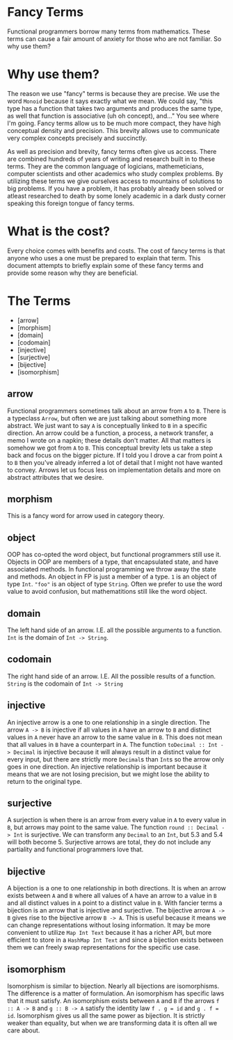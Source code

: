 # Fancy Terms
Functional programmers borrow many terms from mathematics. These terms can cause a fair amount of anxiety for those who are not familiar. So why use them?

# Why use them?
The reason we use "fancy" terms is because they are precise. We use the word `Monoid` because it says exactly what we mean. We could say, "this type has a function that takes two arguments and produces the same type, as well that function is associative (uh oh concept), and..." You see where I'm going. Fancy terms allow us to be much more compact, they have high conceptual density and precision. This brevity allows use to communicate very complex concepts precisely and succinctly.

As well as precision and brevity, fancy terms often give us access. There are combined hundreds of years of writing and research built in to these terms. They are the common language of logicians, mathemeticians, computer scientists and other academics who study complex problems. By utilizing these terms we give ourselves access to mountains of solutions to big problems. If you have a problem, it has probably already been solved or atleast researched to death by some lonely academic in a dark dusty corner speaking this foreign tongue of fancy terms.

# What is the cost?
Every choice comes with benefits and costs. The cost of fancy terms is that anyone who uses a one must be prepared to explain that term. This document attempts to briefly explain some of these fancy terms and provide some reason why they are beneficial.

# The Terms
* [arrow]
* [morphism]
* [domain]
* [codomain]
* [injective]
* [surjective]
* [bijective]
* [isomorphism]

## arrow
Functional programmers sometimes talk about an arrow from `A` to `B`. There is a typeclass `Arrow`, but often we are just talking about something more abstract. We just want to say `A` is conceptually linked to `B` in a specific direction. An arrow could be a function, a process, a network transfer, a memo I wrote on a napkin; these details don't matter. All that matters is somehow we got from `A` to `B`. This conceptual brevity lets us take a step back and focus on the bigger picture. If I told you I drove a car from point `A` to `B` then you've already inferred a lot of detail that I might not have wanted to convey. Arrows let us focus less on implementation details and more on abstract attributes that we desire.

## morphism
This is a fancy word for arrow used in category theory.

## object
OOP has co-opted the word object, but functional programmers still use it. Objects in OOP are members of a type, that encapsulated state, and have associated methods. In functional programming we throw away the state and methods. An object in FP is just a member of a type. `1` is an object of type `Int`. `"foo"` is an object of type `String`. Often we prefer to use the word value to avoid confusion, but mathematitions still like the word object.

## domain
The left hand side of an arrow. I.E. all the possible arguments to a function. `Int` is the domain of `Int -> String`.

## codomain
The right hand side of an arrow. I.E. All the possible results of a function. `String` is the codomain of `Int -> String`

## injective
An injective arrow is a one to one relationship in a single direction. The arrow `A -> B` is injective if all values in `A` have an arrow to `B` and distinct values in `A` never have an arrow to the same value in `B`. This does not mean that all values in `B` have a counterpart in `A`. The function `toDecimal :: Int -> Decimal` is injective because it will always result in a distinct value for every input, but there are strictly more `Decimal`s than `Int`s so the arrow only goes in one direction. An injective relationship is important because it means that we are not losing precision, but we might lose the ability to return to the original type.

## surjective
A surjection is when there is an arrow from every value in `A` to every value in `B`, but arrows may point to the same value. The function `round :: Decimal -> Int` is surjective. We can transform any `Decimal` to an `Int`, but 5.3 and 5.4 will both become 5. Surjective arrows are total, they do not include any partiality and functional programmers love that.

## bijective
A bijection is a one to one relationship in both directions. It is when an arrow exists between `A` and `B` where all values of `A` have an arrow to a value in `B` and all distinct values in `A` point to a distinct value in `B`. With fancier terms a bijection is an arrow that is injective and surjective. The bijective arrow `A -> B` gives rise to the bijective arrow `B -> A`. This is useful because it means we can change representations without losing information. It may be more convenient to utilize `Map Int Text` because it has a richer API, but more efficient to store in a `HashMap Int Text` and since a bijection exists between them we can freely swap representations for the specific use case.

## isomorphism
Isomorphism is similar to bijection. Nearly all bijections are isomorphisms. The difference is a matter of formulation. An isomorphism has specific laws that it must satisfy. An isomorphism exists between `A` and `B` if the arrows `f :: A -> B` and `g :: B -> A` satisfy the identity law `f . g = id` and `g . f = id`. Isomorphism gives us all the same power as bijection. It is strictly weaker than equality, but when we are transforming data it is often all we care about.
